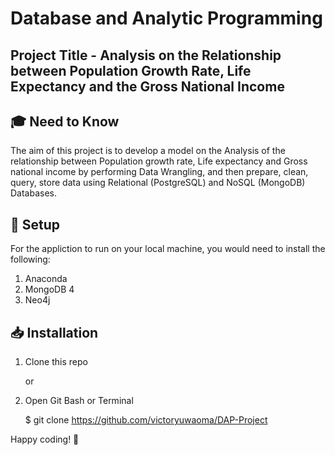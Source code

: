 # Database and Analytic Programming

## Project Title - Analysis on the Relationship between Population Growth Rate, Life Expectancy and the Gross National Income

## 🎓 Need to Know
The aim of this project is to develop a model on the Analysis of the relationship between Population growth rate, Life expectancy and Gross national income by performing Data Wrangling, and then prepare, clean, query, store data using Relational (PostgreSQL) and NoSQL (MongoDB) Databases.

## 🚀 Setup
For the appliction to run on your local machine, you would need to install the following:
1. Anaconda
2. MongoDB 4
3. Neo4j

## 📥 Installation
1. Clone this repo

   or

2. Open Git Bash or Terminal

    $ git clone https://github.com/victoryuwaoma/DAP-Project

Happy coding! 🧡
